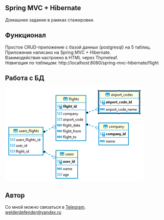 ## Spring MVC + Hibernate
Домашнее задание в рамках стажировки.

## Функционал
Простое CRUD-приложение с базой данных (postgresql) на 5 таблиц. Приложение написано на Spring MVC + Hibernate. 
<br>Взаимодействие настроено в HTML через Thymeleaf.</br>
*Навигация по таблицам*: http://localhost:8080/spring-mvc-hibernate/flight

## Работа с БД
![This is an image](er-diagram.png)

## Автор
Со мной можно связаться в [Telegram](https://t.me/welderdefender).
<br>welderdefender@yandex.ru